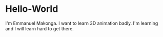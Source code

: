 # Hello-World

I'm Emmanuel Makonga. I want to learn 3D animation badly. I'm learning and I will learn hard to get there.
